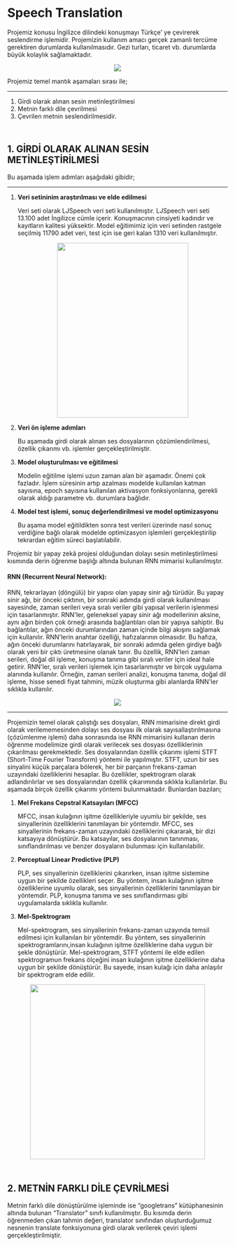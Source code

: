  # Speech Translation
<p>Projemiz konusu İngilizce dilindeki konuşmayı Türkçe’ ye çevirerek seslendirme işlemidir. Projemizin kullanım amacı gerçek zamanlı tercüme gerektiren durumlarda kullanılmasıdır. Gezi turları, ticaret vb. durumlarda büyük kolaylık sağlamaktadır. </p>

<p align="center"><img src="https://developer-blogs.nvidia.com/wp-content/uploads/2019/12/automatic-speech-recognition_updated.png"></img></p>

Projemiz temel mantık aşamaları sırası ile;

<hr>
<ol>
    <li>Girdi olarak alınan sesin metinleştirilmesi </li>
    <li>Metnin farklı dile çevrilmesi</li>
    <li>Çevrilen metnin seslendirilmesidir.</li>
</ol>

<h2>
 
<br>
1. GİRDİ OLARAK ALINAN SESİN METİNLEŞTİRİLMESİ 
</h2>
<p>Bu aşamada işlem adımları aşağıdaki gibidir;</p>
<hr>

<ol>
 <li><strong>Veri setininim araştırılması ve elde edilmesi</strong>
  <p>     Veri seti olarak LJSpeech veri seti kullanılmıştır. LJSpeech veri seti 13.100 adet İngilizce cümle içerir. Konuşmacının cinsiyeti kadındır ve kayıtların kalitesi yüksektir. Model eğitimimiz için veri setinden rastgele seçilmiş 11790 adet veri, test için ise geri kalan 1310 veri kullanılmıştır.</p>
<p align="center"> <img width="300" height="400" src="https://production-media.paperswithcode.com/datasets/LJSpeech-0000001001-0d016d5b.jpg"></img></p>

 </li>
 <li><strong>Veri ön işleme adımları</strong>
 <p>  Bu aşamada girdi olarak alınan ses dosyalarının çözümlendirilmesi, özellik çıkarımı vb. işlemler gerçekleştirilmiştir.</p>
  
 </li>
 <li><strong>Model oluşturulması ve eğitilmesi</strong>
 <p>     Modelin eğitilme işlemi uzun zaman alan bir aşamadır. Önemi çok fazladır. İşlem süresinin artıp azalması modelde kullanılan katman sayısına, epoch sayısına kullanılan aktivasyon fonksiyonlarına, gerekli olarak aldığı parametre vb. durumlara bağlıdır. </p>
  </li>
 <li><strong>Model test işlemi, sonuç değerlendirilmesi ve model optimizasyonu</strong>
 <p>    Bu aşama model eğitildikten sonra test verileri üzerinde nasıl sonuç verdiğine bağlı olarak modelde optimizasyon işlemleri gerçekleştirilip tekrardan eğitim süreci başlatılabilir.</p>
  </li>

</ol>
<p>Projemiz bir yapay zekâ projesi olduğundan dolayı sesin metinleştirilmesi kısmında derin öğrenme başlığı altında bulunan RNN mimarisi kullanılmıştır. </p>
<h4>RNN (Recurrent Neural Network):</h4>
<p>
RNN, tekrarlayan (döngülü) bir yapısı olan yapay sinir ağı türüdür. Bu yapay sinir ağı, bir önceki çıktının, bir sonraki adımda girdi olarak kullanılması sayesinde, zaman serileri veya sıralı veriler gibi yapısal verilerin işlenmesi için tasarlanmıştır. RNN'ler, geleneksel yapay sinir ağı modellerinin aksine, aynı ağın birden çok örneği arasında bağlantıları olan bir yapıya sahiptir. Bu bağlantılar, ağın önceki durumlarından zaman içinde bilgi akışını sağlamak için kullanılır. RNN'lerin anahtar özelliği, hafızalarının olmasıdır. Bu hafıza, ağın önceki durumlarını hatırlayarak, bir sonraki adımda gelen girdiye bağlı olarak yeni bir çıktı üretmesine olanak tanır. Bu özellik, RNN'leri zaman serileri, doğal dil işleme, konuşma tanıma gibi sıralı veriler için ideal hale getirir. RNN'ler, sıralı verileri işlemek için tasarlanmıştır ve birçok uygulama alanında kullanılır. Örneğin, zaman serileri analizi, konuşma tanıma, doğal dil işleme, hisse senedi fiyat tahmini, müzik oluşturma gibi alanlarda RNN'ler sıklıkla kullanılır.

</p>

<p align="center"> <img src="https://cdn.educba.com/academy/wp-content/uploads/2019/08/1.jpg"></img></p>

<hr>

<p>
Projemizin temel olarak çalıştığı ses dosyaları, RNN mimarisine direkt girdi olarak verilememesinden dolayı ses dosyası ilk olarak sayısallaştırılmasına (çözümlenme işlemi) daha sonrasında ise RNN mimarisini kullanan derin öğrenme modelimize girdi olarak verilecek ses dosyası özelliklerinin çıkarılması gerekmektedir. Ses dosyalarından özellik çıkarımı işlemi STFT (Short-Time Fourier Transform) yöntemi ile yapılmıştır. STFT, uzun bir ses sinyalini küçük parçalara bölerek, her bir parçanın frekans-zaman uzayındaki özelliklerini hesaplar. Bu özellikler, spektrogram olarak adlandırılırlar ve ses dosyalarından özellik çıkarımında sıklıkla kullanılırlar. Bu aşamada birçok özellik çıkarımı yöntemi bulunmaktadır. Bunlardan bazıları;
</p>


<ol>
 <li><strong>Mel Frekans Cepstral Katsayıları (MFCC)</strong>
  <p>MFCC, insan kulağının işitme özellikleriyle uyumlu bir şekilde, ses sinyallerinin özelliklerini tanımlayan bir yöntemdir. MFCC, ses sinyallerinin frekans-zaman uzayındaki özelliklerini çıkararak, bir dizi katsayıya dönüştürür. Bu katsayılar, ses dosyalarının tanınması, sınıflandırılması ve benzer dosyaların bulunması için kullanılabilir.</p>
  
 </li>
 <li><strong>Perceptual Linear Predictive (PLP)</strong>
 <p>  PLP, ses sinyallerinin özelliklerini çıkarırken, insan işitme sistemine uygun bir şekilde özellikleri seçer. Bu yöntem, insan kulağının işitme özelliklerine uyumlu olarak, ses sinyallerinin özelliklerini tanımlayan bir yöntemdir. PLP, konuşma tanıma ve ses sınıflandırması gibi uygulamalarda sıklıkla kullanılır.</p>
  
 </li>
 <li><strong>Mel-Spektrogram</strong>
 <p> Mel-spektrogram, ses sinyallerinin frekans-zaman uzayında temsil edilmesi için kullanılan bir yöntemdir. Bu yöntem, ses sinyallerinin spektrogramlarını,insan kulağının işitme özelliklerine daha uygun bir şekle dönüştürür. Mel-spektrogram, STFT yöntemi ile elde edilen spektrogramun frekans ölçeğini insan kulağının işitme özelliklerine daha uygun bir şekilde dönüştürür. Bu sayede, insan kulağı için daha anlaşılır bir spektrogram elde edilir. </p>
  </li>
</ol>

<p align="center"><img width="400" height="400"  src="https://www.mdpi.com/applsci/applsci-10-07208/article_deploy/html/images/applsci-10-07208-g001-550.jpg"></img></p>

<h2>
 <br>
2. METNİN FARKLI DİLE ÇEVRİLMESİ
</h2>
<p>Metnin farklı dile dönüştürülme işleminde ise “googletrans” kütüphanesinin altında bulunan “Translator” sınıfı kullanılmıştır. Bu kısımda derin öğrenmeden çıkan tahmin değeri, translator sınıfından oluşturduğumuz nesnenin translate fonksiyonuna girdi olarak verilerek çeviri işlemi gerçekleştirilmiştir. </p>




